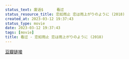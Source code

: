 ```yaml
---
status_text: 废话$      看过
status_resource_title: 恋如雨止 恋は雨上がりのように‎ (2018)
created_at: 2023-03-12 19:37:43
status_type: movie
date: 2023-03-12 19:37:43
tags: [movie]
title: 看过 - 恋如雨止 恋は雨上がりのように‎ (2018)
---
```

[豆瓣链接](https://movie.douban.com/subject/27191173/)
